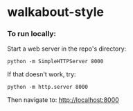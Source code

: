 # walkabout-style

### To run locally:

Start a web server in the repo's directory:

    python -m SimpleHTTPServer 8000

If that doesn't work, try:

    python -m http.server 8000

Then navigate to: [http://localhost:8000](http://localhost:8000)
